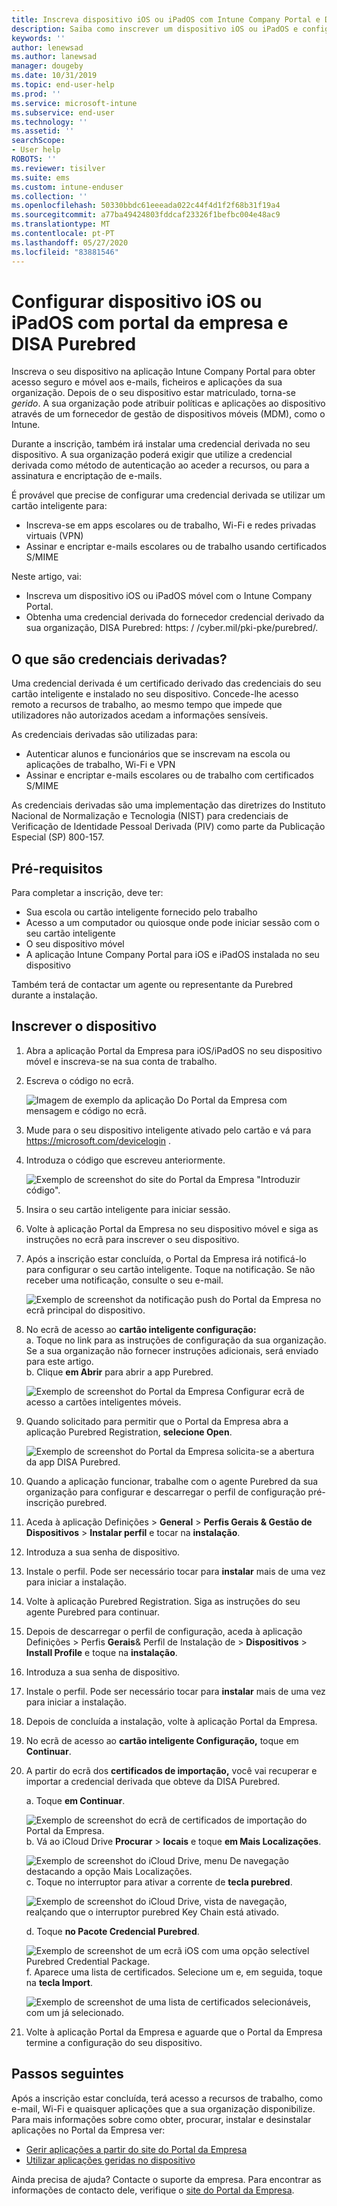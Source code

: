 ```yaml
---
title: Inscreva dispositivo iOS ou iPadOS com Intune Company Portal e DISA Purebred
description: Saiba como inscrever um dispositivo iOS ou iPadOS e configurar a autenticação credencial derivada com DISA Purebred.
keywords: ''
author: lenewsad
ms.author: lanewsad
manager: dougeby
ms.date: 10/31/2019
ms.topic: end-user-help
ms.prod: ''
ms.service: microsoft-intune
ms.subservice: end-user
ms.technology: ''
ms.assetid: ''
searchScope:
- User help
ROBOTS: ''
ms.reviewer: tisilver
ms.suite: ems
ms.custom: intune-enduser
ms.collection: ''
ms.openlocfilehash: 50330bbdc61eeeada022c44f4d1f2f68b31f19a4
ms.sourcegitcommit: a77ba49424803fddcaf23326f1befbc004e48ac9
ms.translationtype: MT
ms.contentlocale: pt-PT
ms.lasthandoff: 05/27/2020
ms.locfileid: "83881546"
---
```

# <a name="set-up-ios-or-ipados-device-with-company-portal-and-disa-purebred"></a>Configurar dispositivo iOS ou iPadOS com portal da empresa e DISA Purebred  

Inscreva o seu dispositivo na aplicação Intune Company Portal para obter acesso seguro e móvel aos e-mails, ficheiros e aplicações da sua organização. Depois de o seu dispositivo estar matriculado, torna-se *gerido*. A sua organização pode atribuir políticas e aplicações ao dispositivo através de um fornecedor de gestão de dispositivos móveis (MDM), como o Intune.  

Durante a inscrição, também irá instalar uma credencial derivada no seu dispositivo. A sua organização poderá exigir que utilize a credencial derivada como método de autenticação ao aceder a recursos, ou para a assinatura e encriptação de e-mails. 

É provável que precise de configurar uma credencial derivada se utilizar um cartão inteligente para:

* Inscreva-se em apps escolares ou de trabalho, Wi-Fi e redes privadas virtuais (VPN)
* Assinar e encriptar e-mails escolares ou de trabalho usando certificados S/MIME  

Neste artigo, vai:  

   * Inscreva um dispositivo iOS ou iPadOS móvel com o Intune Company Portal.  
   * Obtenha uma credencial derivada do fornecedor credencial derivado da sua organização, DISA Purebred: https: \/ /cyber.mil/pki-pke/purebred/.  

## <a name="what-are-derived-credentials"></a>O que são credenciais derivadas?  
Uma credencial derivada é um certificado derivado das credenciais do seu cartão inteligente e instalado no seu dispositivo. Concede-lhe acesso remoto a recursos de trabalho, ao mesmo tempo que impede que utilizadores não autorizados acedam a informações sensíveis.  

As credenciais derivadas são utilizadas para: 
* Autenticar alunos e funcionários que se inscrevam na escola ou aplicações de trabalho, Wi-Fi e VPN
* Assinar e encriptar e-mails escolares ou de trabalho com certificados S/MIME

As credenciais derivadas são uma implementação das diretrizes do Instituto Nacional de Normalização e Tecnologia (NIST) para credenciais de Verificação de Identidade Pessoal Derivada (PIV) como parte da Publicação Especial (SP) 800-157.  

## <a name="prerequisites"></a>Pré-requisitos

 Para completar a inscrição, deve ter:

* Sua escola ou cartão inteligente fornecido pelo trabalho
* Acesso a um computador ou quiosque onde pode iniciar sessão com o seu cartão inteligente
* O seu dispositivo móvel
* A aplicação Intune Company Portal para iOS e iPadOS instalada no seu dispositivo   

Também terá de contactar um agente ou representante da Purebred durante a instalação.      

## <a name="enroll-device"></a>Inscrever o dispositivo  
1. Abra a aplicação Portal da Empresa para iOS/iPadOS no seu dispositivo móvel e inscreva-se na sua conta de trabalho.  

2. Escreva o código no ecrã.  

    ![Imagem de exemplo da aplicação Do Portal da Empresa com mensagem e código no ecrã.](./media/copy-code-intercede.png)  
3. Mude para o seu dispositivo inteligente ativado pelo cartão e vá para https://microsoft.com/devicelogin . 
4. Introduza o código que escreveu anteriormente.  

    ![Exemplo de screenshot do site do Portal da Empresa "Introduzir código".](./media/enter-code-intercede.png)   

5. Insira o seu cartão inteligente para iniciar sessão.  
6. Volte à aplicação Portal da Empresa no seu dispositivo móvel e siga as instruções no ecrã para inscrever o seu dispositivo.  
7. Após a inscrição estar concluída, o Portal da Empresa irá notificá-lo para configurar o seu cartão inteligente. Toque na notificação. Se não receber uma notificação, consulte o seu e-mail.   

    ![Exemplo de screenshot da notificação push do Portal da Empresa no ecrã principal do dispositivo.](./media/action-required-in-app-intercede.png)  
8. No ecrã de acesso ao **cartão inteligente configuração:**  
    a. Toque no link para as instruções de configuração da sua organização. Se a sua organização não fornecer instruções adicionais, será enviado para este artigo.  
    b. Clique **em Abrir** para abrir a app Purebred.  

    ![Exemplo de screenshot do Portal da Empresa Configurar ecrã de acesso a cartões inteligentes móveis.](./media/smart-card-open-disa-purebred.png)  
9. Quando solicitado para permitir que o Portal da Empresa abra a aplicação Purebred Registration, **selecione Open**.   

    ![Exemplo de screenshot do Portal da Empresa solicita-se a abertura da app DISA Purebred.](./media/open-app-prompt-disa-purbred.png)  
10. Quando a aplicação funcionar, trabalhe com o agente Purebred da sua organização para configurar e descarregar o perfil de configuração pré-inscrição purebred.   
11. Aceda à aplicação Definições > **General**  >  **Perfis Gerais & Gestão de Dispositivos**  >  **Instalar perfil** e tocar na **instalação**.  
12. Introduza a sua senha de dispositivo.  
13. Instale o perfil. Pode ser necessário tocar para **instalar** mais de uma vez para iniciar a instalação. 
14. Volte à aplicação Purebred Registration. Siga as instruções do seu agente Purebred para continuar.  
 
15. Depois de descarregar o perfil de configuração, aceda à aplicação Definições > Perfis **Gerais**& Perfil de Instalação de  >  **Dispositivos**  >  **Install Profile** e toque na **instalação**.   
16.  Introduza a sua senha de dispositivo.
17. Instale o perfil. Pode ser necessário tocar para **instalar** mais de uma vez para iniciar a instalação. 
18. Depois de concluída a instalação, volte à aplicação Portal da Empresa.  
19.  No ecrã de acesso ao **cartão inteligente Configuração,** toque em **Continuar**.  

20. A partir do ecrã dos **certificados de importação,** você vai recuperar e importar a credencial derivada que obteve da DISA Purebred.  

    a. Toque **em Continuar**.   

    ![Exemplo de screenshot do ecrã de certificados de importação do Portal da Empresa.](./media/import-certificate-disa-purebred.png)  
    b. Vá ao iCloud Drive **Procurar**  >  **locais** e toque **em Mais Localizações**.  

    ![Exemplo de screenshot do iCloud Drive, menu De navegação destacando a opção Mais Localizações.](./media/icloud-drive-more-locations.png)  
    c. Toque no interruptor para ativar a corrente de **tecla purebred**.  

    ![Exemplo de screenshot do iCloud Drive, vista de navegação, realçando que o interruptor purebred Key Chain está ativado.](./media/icloud-drive-enable-purebred-keychain.png)   

    d. Toque **no Pacote Credencial Purebred**.  

    ![Exemplo de screenshot de um ecrã iOS com uma opção selectível Purebred Credential Package.](./media/purebred-credential-package.png)  
    f. Aparece uma lista de certificados. Selecione um e, em seguida, toque na **tecla Import**.  

    ![Exemplo de screenshot de uma lista de certificados selecionáveis, com um já selecionado.](./media/import-purebred-keychain.png) 
21. Volte à aplicação Portal da Empresa e aguarde que o Portal da Empresa termine a configuração do seu dispositivo.   

## <a name="next-steps"></a>Passos seguintes  
Após a inscrição estar concluída, terá acesso a recursos de trabalho, como e-mail, Wi-Fi e quaisquer aplicações que a sua organização disponibilize. Para mais informações sobre como obter, procurar, instalar e desinstalar aplicações no Portal da Empresa ver:

* [Gerir aplicações a partir do site do Portal da Empresa](manage-apps-cpweb.md)  
* [Utilizar aplicações geridas no dispositivo](use-managed-apps-on-your-device-ios.md)  

Ainda precisa de ajuda? Contacte o suporte da empresa. Para encontrar as informações de contacto dele, verifique o [site do Portal da Empresa](https://go.microsoft.com/fwlink/?linkid=2010980).
